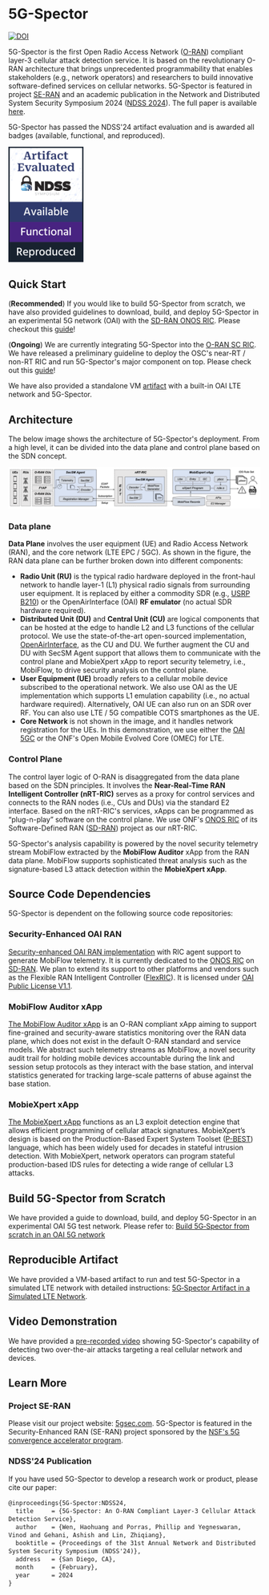 # 5G-Spector

[![DOI](https://zenodo.org/badge/DOI/10.5281/zenodo.10154551.svg)](https://doi.org/10.5281/zenodo.10154551)

5G-Spector is the first Open Radio Access Network ([O-RAN](https://www.o-ran.org/)) compliant layer-3 cellular attack detection service. It is based on the revolutionary O-RAN architecture that brings unprecedented programmability that enables stakeholders (e.g., network operators) and researchers to build innovative software-defined services on cellular networks. 5G-Spector is featured in project [SE-RAN](https://5gsec.com) and an academic publication in the Network and Distributed System Security Symposium 2024 ([NDSS 2024](https://www.ndss-symposium.org/ndss2024/)). The full paper is available [here](https://web.cse.ohio-state.edu/~wen.423/papers/5G-Spector-NDSS24.pdf).

5G-Spector has passed the NDSS'24 artifact evaluation and is awarded all badges (available, functional, and reproduced).

[<img src="./figure/badge-AFR.png" width="150" />](./figure/badge-AFR.png)

## Quick Start

(**Recommended**) If you would like to build 5G-Spector from scratch, we have also provided guidelines to download, build, and deploy 5G-Spector in an experimental 5G network (OAI) with the [SD-RAN ONOS RIC](https://docs.onosproject.org/v0.6.0/onos-cli/docs/cli/onos_ric/). Please checkout this [guide](https://github.com/5GSEC/5G-Spector/wiki/Build-5G%E2%80%90Spector-from-scratch-in-an-OAI-5G-network)!

(**Ongoing**) We are currently integrating 5G-Spector into the [O-RAN SC RIC](https://docs.o-ran-sc.org/en/latest/projects.html). We have released a preliminary guideline to deploy the OSC's near-RT / non-RT RIC and run 5G-Spector's major component on top. Please check out this [guide](https://github.com/5GSEC/OAI-5G-Docker/blob/master/O-RAN%20SC%20RIC%20Deployment%20Guide.md)!

We have also provided a standalone VM [artifact](#reproducible-artifact) with a built-in OAI LTE network and 5G-Spector.

## Architecture

The below image shows the architecture of 5G-Spector's deployment. From a high level, it can be divided into the data plane and control plane based on the SDN concept.

![alt text](./figure/arch.png)

### Data plane
**Data Plane** involves the user equipment (UE) and Radio Access Network (RAN), and the core network (LTE EPC / 5GC). As shown in the figure, the RAN data plane can be further broken down into different components:

- **Radio Unit (RU)** is the typical radio hardware deployed in the front-haul network to handle layer-1 (L1) physical radio signals from surrounding user equipment. It is replaced by either a commodity SDR (e.g., [USRP B210](https://www.ettus.com/all-products/ub210-kit/)) or the OpenAirInterface (OAI) **RF emulator** (no actual SDR hardware required).
- **Distributed Unit (DU)** and **Central Unit (CU)** are logical components that can be hosted at the edge to handle L2 and L3 functions of the cellular protocol. We use the state-of-the-art open-sourced implementation, [OpenAirInterface](https://gitlab.eurecom.fr/oai/openairinterface5g/), as the CU and DU. We further augment the CU and DU with SecSM Agent support that allows them to communicate with the control plane and MobieXpert xApp to report security telemetry, i.e., MobiFlow, to drive security analysis on the control plane.
- **User Equipment (UE)** broadly refers to a cellular mobile device subscribed to the operational network. We also use OAI as the UE implementation which supports L1 emulation capability (i.e., no actual hardware required). Alternatively, OAI UE can also run on an SDR over RF. You can also use LTE / 5G compatible COTS smartphones as the UE.
- **Core Network** is not shown in the image, and it handles network registration for the UEs. In this demonstration, we use either the [OAI 5GC](https://gitlab.eurecom.fr/oai/cn5g/oai-cn5g-fed/) or the ONF's Open Mobile Evolved Core (OMEC) for LTE.

### Control Plane 

The control layer logic of O-RAN is disaggregated from the data plane based on the SDN principles. It involves the **Near-Real-Time RAN Intelligent Controller (nRT-RIC)** serves as a proxy for
control services and connects to the RAN nodes (i.e., CUs and DUs) via the standard E2 interface. Based on the nRT-RIC's services, xApps can be programmed as “plug-n-play” software on the control plane. We use ONF's [ONOS RIC](https://docs.onosproject.org/v0.6.0/onos-cli/docs/cli/onos_ric/) of its Software-Defined RAN ([SD-RAN](https://docs.sd-ran.org/master/index.html)) project as our nRT-RIC.

5G-Spector's analysis capability is powered by the novel security telemetry stream MobiFlow extracted by the **MobiFlow Auditor** xApp from the RAN data plane. MobiFlow supports sophisticated threat analysis such as the signature-based L3 attack detection within the **MobieXpert xApp**. 


## Source Code Dependencies

5G-Spector is dependent on the following source code repositories:

### Security-Enhanced OAI RAN

[Security-enhanced OAI RAN implementation](https://github.com/5GSEC/OAI-5G) with RIC agent support to generate MobiFlow telemetry. It is currently dedicated to the [ONOS RIC](https://docs.onosproject.org/v0.6.0/onos-cli/docs/cli/onos_ric/) on [SD-RAN](https://docs.sd-ran.org/master/index.html). We plan to extend its support to other platforms and vendors such as the Flexible RAN Intelligent Controller ([FlexRIC](https://gitlab.eurecom.fr/mosaic5g/flexric)). It is licensed under [OAI Public License V1.1](https://openairinterface.org/legal/oai-public-license/).

### MobiFlow Auditor xApp

[The MobiFlow Auditor xApp](https://github.com/5GSEC/MobiFlow-Auditor) is an O-RAN compliant xApp aiming to support fine-grained and security-aware statistics monitoring over the RAN data plane, which does not exist in the default O-RAN standard and service models. We abstract such telemetry streams as MobiFlow, a novel security audit trail for holding mobile devices accountable during the link and session setup protocols as they interact with the base station, and interval statistics generated for tracking large-scale patterns of abuse against the base station.


### MobieXpert xApp

[The MobieXpert xApp](https://github.com/5GSEC/MobieXpert) functions as an L3 exploit detection engine that allows efficient programming of cellular attack signatures. MobieXpert’s design is based on the Production-Based Expert System Toolset ([P-BEST](https://ieeexplore.ieee.org/document/766911)) language, which has been widely used for decades in stateful intrusion detection. With MobieXpert, network operators can program stateful production-based IDS rules for detecting a wide range of cellular L3 attacks.

## Build 5G-Spector from Scratch

We have provided a guide to download, build, and deploy 5G-Spector in an experimental OAI 5G test network. Please refer to:
[Build 5G‐Spector from scratch in an OAI 5G network](https://github.com/5GSEC/5G-Spector/wiki/Build-5G%E2%80%90Spector-from-scratch-in-an-OAI-5G-network)


## Reproducible Artifact

We have provided a VM-based artifact to run and test 5G-Spector in a simulated LTE network with detailed instructions:
[5G‐Spector Artifact in a Simulated LTE Network](https://github.com/5GSEC/5G-Spector/wiki/5G%E2%80%90Spector-Artifact-in-a-Simulated-LTE-Network).


## Video Demonstration

We have provided a [pre-recorded video](https://www.5gsec.com/post/5g-spector-demo) showing 5G-Spector's capability of detecting two over-the-air attacks targeting a real cellular network and devices.


## Learn More

### Project SE-RAN

Please visit our project website: [5gsec.com](https://www.5gsec.com/). 5G-Spector is featured in the Security-Enhanced RAN (SE-RAN) project sponsored by the [NSF's 5G convergence accelerator program](https://www.nsf.gov/awardsearch/showAward?AWD_ID=2326882&HistoricalAwards=false).

### NDSS'24 Publication

If you have used 5G-Spector to develop a research work or product, please cite our paper:

```
@inproceedings{5G-Spector:NDSS24,
  title     = {5G-Spector: An O-RAN Compliant Layer-3 Cellular Attack Detection Service},
  author    = {Wen, Haohuang and Porras, Phillip and Yegneswaran, Vinod and Gehani, Ashish and Lin, Zhiqiang},
  booktitle = {Proceedings of the 31st Annual Network and Distributed System Security Symposium (NDSS'24)},
  address   = {San Diego, CA},
  month     = {February},
  year      = 2024
}
```
